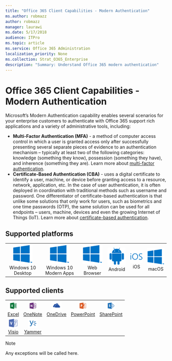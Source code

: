 ```yaml
---
title: "Office 365 Client Capabilities - Modern Authentication"
ms.author: robmazz
author: robmazz
manager: laurawi
ms.date: 5/17/2018
audience: ITPro
ms.topic: article
ms.service: Office 365 Administration
localization_priority: None
ms.collection: Strat_O365_Enterprise
description: "Summary: Understand Office 365 modern authentication"
---
```


# Office 365 Client Capabilities - Modern Authentication

Microsoft’s Modern Authentication capability enables several scenarios for your enterprise customers to authenticate with Office 365 support rich applications and a variety of administrative tools, including:

- **Multi-Factor Authentication (MFA)** - a method of computer access control in which a user is granted access only after successfully presenting several separate pieces of evidence to an authentication mechanism – typically at least two of the following categories: knowledge (something they know), possession (something they have), and inherence (something they are). Learn more about [multi-factor authentication](https://docs.microsoft.com/azure/active-directory/authentication/multi-factor-authentication).
- **Certificate-Based Authentication (CBA)** - uses a digital certificate to identify a user, machine, or device before granting access to a resource, network, application, etc. In the case of user authentication, it is often deployed in coordination with traditional methods such as username and password. One differentiator of certificate-based authentication is that unlike some solutions that only work for users, such as biometrics and one time passwords (OTP), the same solution can be used for all endpoints – users, machine, devices and even the growing Internet of Things (IoT). Learn more about [certificate-based authentication](https://docs.microsoft.com/azure/active-directory/active-directory-certificate-based-authentication-get-started).

## Supported platforms

| | | | | | |
|:---:|:---:|:---:|:---:|:---:|:---:|
| ![Windows icon](images/windows_62x62.png) <br> Windows 10 Desktop | ![Windows icon](images/windows_62x62.png) <br> Windows 10 Modern Apps | ![Windows icon](images/windows_62x62.png) <br> Web Browser | ![Android icon](images/android_62x62.png) <br> Android | ![iOS icon](images/ios_62x62.png) <br> iOS | ![Windows icon](images/windows_62x62.png) <br> macOS


## Supported clients

| | | | | |
|:---:|:---:|:---:|:---:|:---:|
| [![Excel icon](images/o365-excel-30x30.png)](https://products.office.com/excel) <br> [Excel](https://products.office.com/excel)| ![OneNote icon](images/o365-onenote-30x30.png) <br> [OneNote](https://support.office.com/onenote) |[![OneDrive for Business icon](images/o365-onedrive-30x30.png)](https://onedrive.live.com/about/business/) <br> [OneDrive](https://onedrive.live.com/about/business/) |[![PowerPoint icon](images/o365-powerpoint-30x30.png)](https://products.office.com/powerpoint) <br> [PowerPoint](https://products.office.com/powerpoint) |[![SharePoint icon](images/o365-sharepoint-30x30.png)](https://docs.microsoft.com/sharepoint/) <br> [SharePoint](https://docs.microsoft.com/sharepoint/) | [![Visio icon](images/o365-visio-30x30.png)](https://products.office.com/visio/flowchart-software) <br> [Visio](https://products.office.com/visio/flowchart-software)
|[![Visio icon](images/o365-visio-30x30.png)](https://products.office.com/visio/flowchart-software) <br> [Visio](https://products.office.com/visio/flowchart-software)|[![Yammer icon](images/o365-yammer-30x30.png)](https://products.office.com/yammer/yammer-overview) <br> [Yammer]((https://products.office.com/yammer/yammer-overview))

> [!NOTE]
> Any exceptions will be called here. 